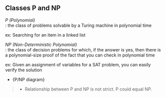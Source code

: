 ## Classes P and NP

*P (Polynomial)*     
: the class of problems solvable by a Turing machine in polynomial time     

ex: Searching for an item in a linked list

*NP (Non-Deterministic Polynomial)*    
: the class of decision problems for which, if the answer is yes, then there is a polynomial-size
proof of the fact that you can check in polynomial time     

ex: Given an assignment of variables for a SAT problem, you can easily verify the solution

- {P/NP diagram}

> - Relationship between P and NP is not strict. P could equal NP.
